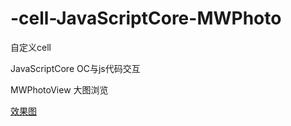 # -cell-JavaScriptCore-MWPhoto

自定义cell

JavaScriptCore OC与js代码交互

MWPhotoView 大图浏览

[效果图](cell.gif)
